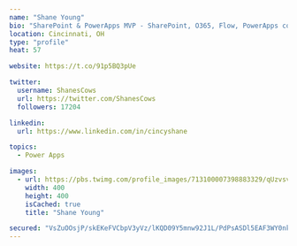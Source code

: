 ```yaml
---
name: "Shane Young"
bio: "SharePoint & PowerApps MVP - SharePoint, O365, Flow, PowerApps consulting? @PowerApps911 | Pure Snark? You found it."
location: Cincinnati, OH
type: "profile"
heat: 57

website: https://t.co/91p5BQ3pUe

twitter:
  username: ShanesCows
  url: https://twitter.com/ShanesCows
  followers: 17204

linkedin:
  url: https://www.linkedin.com/in/cincyshane

topics:
  - Power Apps

images:
  - url: https://pbs.twimg.com/profile_images/713100007398883329/qUzvsvQ3_400x400.jpg
    width: 400
    height: 400
    isCached: true
    title: "Shane Young"

secured: "VsZuOOsjP/skEKeFVCbpV3yVz/lKQD09Y5mnw92J1L/PdPsASDl5EAF3WY0nk6ez+DRvnCMvexFoi+LHYZHQGPaqhRzrjt0rlSSRpBtRGHh6yJre6lTrQU4ccKwE/WOWut5l9jTu0ZjuWGnIbLCQg6WPzmKBluGwrLhral4F/AeSSQ709IPQwlxoYMfUXSnRmyvS3WX6b2jZIfdjUl8lhHbEl4BntOadJtevGAqQ8q47UfiP0AlfI53fASxazarMCFHApcVsHDEPdxJ0v+3NBRq9Ql05JciCrk7PyX6M1fg+FSkEoI4j7UdpZKLnh6iiI0O/HGs5UxgHOQ7LAmVUCpZbTXfGyhVH/2dzsNRbXcs2XcsXUOoMDY/7aptFwHFK6IrOFWGbwz5bqmklTEONlcvnMpYVRFgajnjFKAng8mY=;nzAoLnkKXjj7nCNZ0RARyQ=="
---
```


